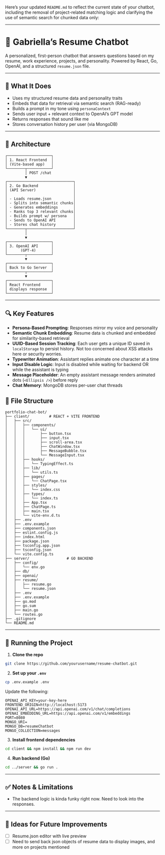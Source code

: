 Here’s your updated `README.md` to reflect the current state of your chatbot, including the removal of project-related matching logic and clarifying the use of semantic search for chunked data only:

---

# 🤖 Gabriella’s Resume Chatbot

A personalized, first-person chatbot that answers questions based on my resume, work experience, projects, and personality. Powered by React, Go, OpenAI, and a structured `resume.json` file.

---

## 🧠 What It Does

- Uses my structured resume data and personality traits
- Embeds that data for retrieval via semantic search (RAG-ready)
- Builds a prompt in my tone using `personaContext`
- Sends user input + relevant context to OpenAI’s GPT model
- Returns responses that sound like me
- Stores conversation history per user (via MongoDB)

---

## 🧱 Architecture

```
┌────────────────────┐
│ 1. React Frontend  │
│ (Vite-based app)   │
└────────┬───────────┘
         │ POST /chat
         ▼
┌──────────────────────────────┐
│ 2. Go Backend                │
│ (API Server)                 │
│                              │
│ - Loads resume.json          │
│ - Splits into semantic chunks│
│ - Generates embeddings       │
│ - Ranks top 3 relevant chunks│
│ - Builds prompt w/ persona   │
│ - Sends to OpenAI API        │
│ - Stores chat history        │
└────────┬─────────────────────┘
         │
         ▼
┌────────────────────┐
│ 3. OpenAI API      │
│      (GPT-4)       │
└────────┬───────────┘
         ▼
┌────────────────────┐
│ Back to Go Server  │
└────────┬───────────┘
         ▼
┌────────────────────┐
│ React Frontend     │
│ displays response  │
└────────────────────┘
```

---

## 🔍 Key Features

- **Persona-Based Prompting**: Responses mirror my voice and personality
- **Semantic Chunk Embedding**: Resume data is chunked and embedded for similarity-based retrieval
- **UUID-Based Session Tracking**: Each user gets a unique ID saved in `localStorage` to persist history. Not too concerned about XSS attacks here or security worries.
- **Typewriter Animation**: Assistant replies animate one character at a time
- **Input Disable Logic**: Input is disabled while waiting for backend OR while the assistant is typing
- **Message Placeholder**: An empty assistant message renders animated dots (`<Ellipsis />`) before reply
- **Chat Memory**: MongoDB stores per-user chat threads

## 📁 File Structure

```
portfolio-chat-bot/
├── client/         # REACT + VITE FRONTEND
│   ├── src/
│   │   ├── components/
│   │   │   └── ui/
│   │   │       ├── button.tsx
│   │   │       ├── input.tsx
│   │   │       ├── scroll-area.tsx
│   │   │       ├── ChatWindow.tsx
│   │   │       ├── MessageBubble.tsx
│   │   │       └── MessageInput.tsx
│   │   ├── hooks/
│   │   │   └── TypingEffect.ts
│   │   ├── lib/
│   │   │   └── utils.ts
│   │   ├── pages/
│   │   │   └── ChatPage.tsx
│   │   ├── styles/
│   │   │   └── index.css
│   │   ├── types/
│   │   │   └── index.ts
│   │   ├── App.tsx
│   │   ├── ChatPage.ts
│   │   ├── main.tsx
│   │   └── vite-env.d.ts
│   ├── .env
│   ├── .env.example
│   ├── components.json
│   ├── eslint.config.js
│   ├── index.html
│   ├── package.json
│   ├── tsconfig.app.json
│   ├── tsconfig.json
│   └── vite.config.ts
├── server/                 # GO BACKEND
│   ├── config/
│   │   └── env.go
│   ├── db/
│   ├── openai/
│   ├── resume/
│   │   ├── resume.go
│   │   └── resume.json
│   ├── .env
│   ├── .env.example
│   ├── go.mod
│   ├── go.sum
│   ├── main.go
│   └── routes.go
├── .gitignore
└── README.md

```

---

## 🚀 Running the Project

1. **Clone the repo**

```bash
git clone https://github.com/yourusername/resume-chatbot.git
```

2. **Set up your `.env`**

```bash
cp .env.example .env
```

Update the following:

```env
OPENAI_API_KEY=your-key-here
FRONTEND_ORIGIN=http://localhost:5173
OPENAI_API_URL=https://api.openai.com/v1/chat/completions
OPENAI_EMBEDDING_URL=https://api.openai.com/v1/embeddings
PORT=8080
MONGO_URI=
MONGO_DB=resumeChatbot
MONGO_COLLECTION=messages
```

3. **Install frontend dependencies**

```bash
cd client && npm install && npm run dev
```

4. **Run backend (Go)**

```bash
cd ../server && go run .
```

---

## ✅ Notes & Limitations

- The backend logic is kinda funky right now. Need to look into the responses.

---

## 🧪 Ideas for Future Improvements

- [ ] Resume.json editor with live preview
- [ ] Need to send back json objects of resume data to display images, and more on projects mentioned

